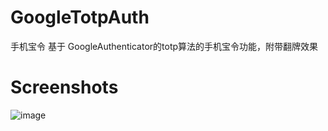 # GoogleTotpAuth
手机宝令 基于 GoogleAuthenticator的totp算法的手机宝令功能，附带翻牌效果
# Screenshots
![image](/screenshots/photo1.png)
